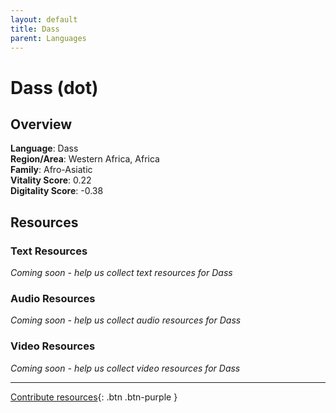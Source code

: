 ```yaml
---
layout: default
title: Dass
parent: Languages
---
```


# Dass (dot)

## Overview

**Language**: Dass  
**Region/Area**: Western Africa, Africa  
**Family**: Afro-Asiatic  
**Vitality Score**: 0.22  
**Digitality Score**: -0.38  

## Resources

### Text Resources
*Coming soon - help us collect text resources for Dass*

### Audio Resources
*Coming soon - help us collect audio resources for Dass*

### Video Resources
*Coming soon - help us collect video resources for Dass*

---

[Contribute resources](https://fairtrain.github.io/){: .btn .btn-purple }
